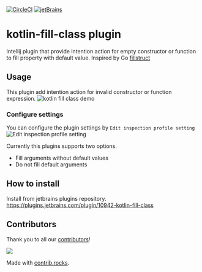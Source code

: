 [![CircleCI](https://circleci.com/gh/suusan2go/kotlin-fill-class.svg?style=svg)](https://circleci.com/gh/suusan2go/kotlin-fill-class)
[![jetBrains](https://img.shields.io/jetbrains/plugin/d/10942-kotlin-fill-class.svg)](https://plugins.jetbrains.com/plugin/10942-kotlin-fill-class)

# kotlin-fill-class plugin
Intellij plugin that provide intention action for empty constructor or function to fill property with default value.
Inspired by Go [fillstruct](https://github.com/davidrjenni/reftools/tree/master/cmd/fillstruct)

## Usage
This plugin add intention action for invalid constructor or function expression.
![kotlin fill class demo](https://user-images.githubusercontent.com/8841470/59397528-e61a4380-8dc7-11e9-9684-d82d225316fe.gif)

### Configure settings
You can configure the plugin settings by `Edit inspection profile setting`
![Edit inspection profile setting](https://user-images.githubusercontent.com/1121855/107631811-f4a9b400-6ca8-11eb-9ea8-1b0b56f0fda9.png)

Currently this plugins supports two options.
- Fill arguments without default values
- Do not fill default arguments

## How to install
Install from jetbrains plugins repository.
https://plugins.jetbrains.com/plugin/10942-kotlin-fill-class

## Contributors
Thank you to all our [contributors](https://github.com/suusan2go/kotlin-fill-class/graphs/contributors)!

<a href="https://github.com/suusan2go/kotlin-fill-class/graphs/contributors">
  <img src="https://contrib.rocks/image?repo=suusan2go/kotlin-fill-class" />
</a>

Made with [contrib.rocks](https://contrib.rocks).

